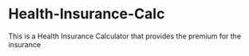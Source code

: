 # Health-Insurance-Calc
This is a Health Insurance Calculator that provides the premium for the insurance
